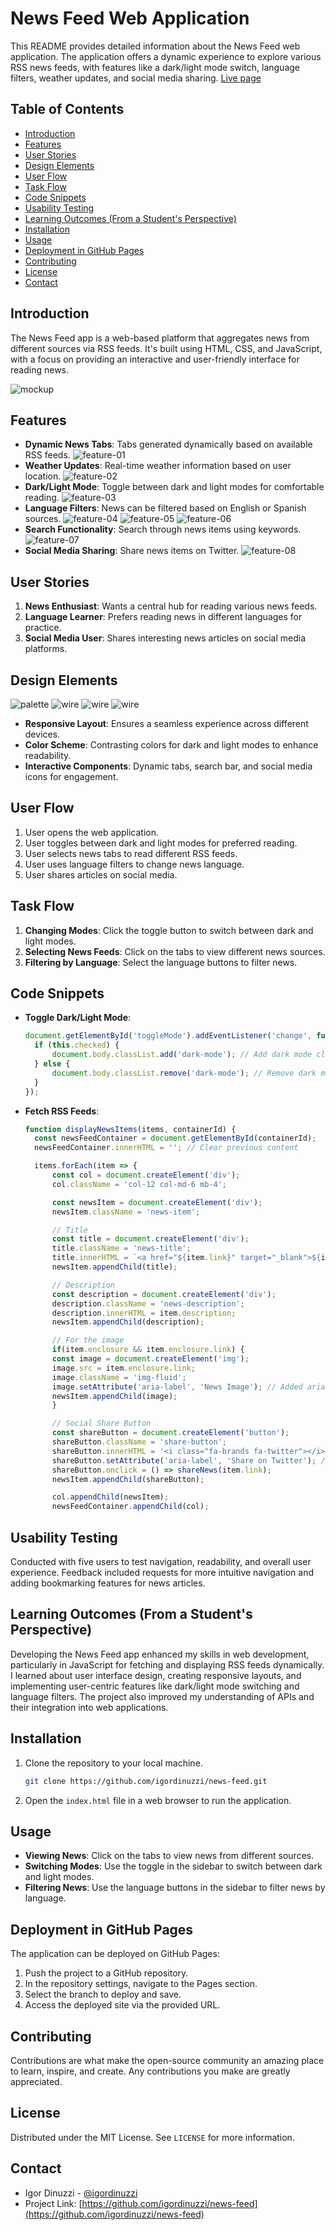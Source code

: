 # News Feed Web Application 

This README provides detailed information about the News Feed web application. The application offers a dynamic experience to explore various RSS news feeds, with features like a dark/light mode switch, language filters, weather updates, and social media sharing. [Live page](https://igordinuzzi.github.io/newsfeed/)


## Table of Contents
- [Introduction](#introduction)
- [Features](#features)
- [User Stories](#user-stories)
- [Design Elements](#design-elements)
- [User Flow](#user-flow)
- [Task Flow](#task-flow)
- [Code Snippets](#code-snippets)
- [Usability Testing](#usability-testing)
- [Learning Outcomes (From a Student's Perspective)](#learning-outcomes-from-a-students-perspective)
- [Installation](#installation)
- [Usage](#usage)
- [Deployment in GitHub Pages](#deployment-in-github-pages)
- [Contributing](#contributing)
- [License](#license)
- [Contact](#contact)

## Introduction
The News Feed app is a web-based platform that aggregates news from different sources via RSS feeds. It's built using HTML, CSS, and JavaScript, with a focus on providing an interactive and user-friendly interface for reading news.

![mockup](doc/mockup.png)

## Features
- **Dynamic News Tabs**: Tabs generated dynamically based on available RSS feeds.
![feature-01](doc/feature-01.jpg)
- **Weather Updates**: Real-time weather information based on user location.
![feature-02](doc/feature-02.jpg)
- **Dark/Light Mode**: Toggle between dark and light modes for comfortable reading.
![feature-03](doc/feature-03.jpg) 
- **Language Filters**: News can be filtered based on English or Spanish sources.
![feature-04](doc/feature-04.jpg)
![feature-05](doc/feature-05.jpg)
![feature-06](doc/feature-06.jpg)
- **Search Functionality**: Search through news items using keywords.
![feature-07](doc/feature-07.jpg)
- **Social Media Sharing**: Share news items on Twitter.
![feature-08](doc/feature-08.jpg)

## User Stories
1. **News Enthusiast**: Wants a central hub for reading various news feeds.
2. **Language Learner**: Prefers reading news in different languages for practice.
3. **Social Media User**: Shares interesting news articles on social media platforms.

## Design Elements
![palette](doc/palette.jpg)
![wire](doc/wireframe-01.jpg)
![wire](doc/wireframe-02.jpg)
![wire](doc/wireframe-03.jpg)
- **Responsive Layout**: Ensures a seamless experience across different devices.
- **Color Scheme**: Contrasting colors for dark and light modes to enhance readability.
- **Interactive Components**: Dynamic tabs, search bar, and social media icons for engagement.

## User Flow
1. User opens the web application.
2. User toggles between dark and light modes for preferred reading.
3. User selects news tabs to read different RSS feeds.
4. User uses language filters to change news language.
5. User shares articles on social media.

## Task Flow
1. **Changing Modes**: Click the toggle button to switch between dark and light modes.
2. **Selecting News Feeds**: Click on the tabs to view different news sources.
3. **Filtering by Language**: Select the language buttons to filter news.

## Code Snippets
- **Toggle Dark/Light Mode**:
  ```javascript
  document.getElementById('toggleMode').addEventListener('change', function() {
    if (this.checked) {
        document.body.classList.add('dark-mode'); // Add dark mode class
    } else {
        document.body.classList.remove('dark-mode'); // Remove dark mode class
    }
  });

  ```
- **Fetch RSS Feeds**:
  ```javascript
  function displayNewsItems(items, containerId) {
    const newsFeedContainer = document.getElementById(containerId);
    newsFeedContainer.innerHTML = ''; // Clear previous content

    items.forEach(item => {
        const col = document.createElement('div');
        col.className = 'col-12 col-md-6 mb-4';

        const newsItem = document.createElement('div');
        newsItem.className = 'news-item';

        // Title
        const title = document.createElement('div');
        title.className = 'news-title';
        title.innerHTML = `<a href="${item.link}" target="_blank">${item.title}</a>`;
        newsItem.appendChild(title);

        // Description
        const description = document.createElement('div');
        description.className = 'news-description';
        description.innerHTML = item.description;
        newsItem.appendChild(description);

        // For the image
        if(item.enclosure && item.enclosure.link) {
        const image = document.createElement('img');
        image.src = item.enclosure.link;
        image.className = 'img-fluid';
        image.setAttribute('aria-label', 'News Image'); // Added aria-label
        newsItem.appendChild(image);
        }

        // Social Share Button
        const shareButton = document.createElement('button');
        shareButton.className = 'share-button';
        shareButton.innerHTML = '<i class="fa-brands fa-twitter"></i> Share';
        shareButton.setAttribute('aria-label', 'Share on Twitter'); // Added aria-label
        shareButton.onclick = () => shareNews(item.link);
        newsItem.appendChild(shareButton);

        col.appendChild(newsItem);
        newsFeedContainer.appendChild(col);
  ```

## Usability Testing
Conducted with five users to test navigation, readability, and overall user experience. Feedback included requests for more intuitive navigation and adding bookmarking features for news articles.

## Learning Outcomes (From a Student's Perspective)
Developing the News Feed app enhanced my skills in web development, particularly in JavaScript for fetching and displaying RSS feeds dynamically. I learned about user interface design, creating responsive layouts, and implementing user-centric features like dark/light mode switching and language filters. The project also improved my understanding of APIs and their integration into web applications.

## Installation
1. Clone the repository to your local machine.
   ```sh
   git clone https://github.com/igordinuzzi/news-feed.git
   ```
2. Open the `index.html` file in a web browser to run the application.

## Usage
- **Viewing News**: Click on the tabs to view news from different sources.
- **Switching Modes**: Use the toggle in the sidebar to switch between dark and light modes.
- **Filtering News**: Use the language buttons in the sidebar to filter news by language.

## Deployment in GitHub Pages
The application can be deployed on GitHub Pages:
1. Push the project to a GitHub repository.
2. In the repository settings, navigate to the Pages section.
3. Select the branch to deploy and save.
4. Access the deployed site via the provided URL.

## Contributing
Contributions are what make the open-source community an amazing place to learn, inspire, and create. Any contributions you make are greatly appreciated.

## License
Distributed under the MIT License. See `LICENSE` for more information.

## Contact
- Igor Dinuzzi - [@igordinuzzi](https://github.com/igordinuzzi)
- Project Link: [https://github.com/igordinuzzi/news-feed](https://github.com/igordinuzzi/news-feed)

